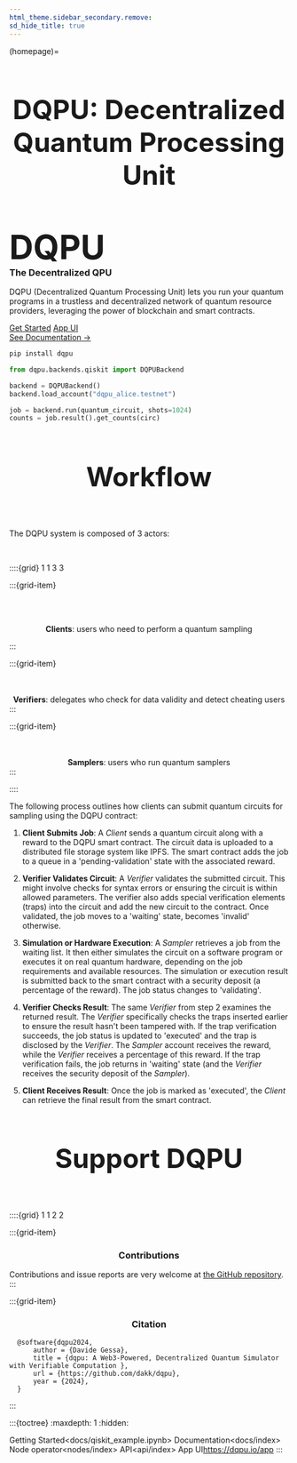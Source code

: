 ```yaml
---
html_theme.sidebar_secondary.remove:
sd_hide_title: true
---
```

<link rel="stylesheet" href="https://cdnjs.cloudflare.com/ajax/libs/font-awesome/5.9.0/css/fontawesome.min.css" integrity="sha512-TPigxKHbPcJHJ7ZGgdi2mjdW9XHsQsnptwE+nOUWkoviYBn0rAAt0A5y3B1WGqIHrKFItdhZRteONANT07IipA==" crossorigin="anonymous" referrerpolicy="no-referrer" />
<style>
.bd-main .bd-content .bd-article-container {
  max-width: 70rem; /* Make homepage a little wider instead of 60em */
}
/* Extra top/bottom padding to the sections */
article.bd-article section {
  padding: 3rem 0 7rem;
}
/* Override all h1 headers except for the hidden ones */
h1:not(.sd-d-none) {
  font-weight: bold;
  font-size: 48px;
  text-align: center;
  margin-bottom: 4rem;
}
/* Override all h3 headers that are not in hero */
h3:not(#hero h3) {
  font-weight: bold;
  text-align: center;
}
</style>

(homepage)=
# DQPU: Decentralized Quantum Processing Unit

<div id="hero">

<div id="hero-left">  <!-- Start Hero Left -->
  <h2 style="font-size: 60px; font-weight: bold; margin: 2rem auto 0;">DQPU</h2>
  <h3 style="font-weight: bold; margin-top: 0;">The Decentralized QPU</h3>
  <p>DQPU (Decentralized Quantum Processing Unit) lets you run your quantum programs in a trustless and decentralized network of quantum resource providers, leveraging the power of blockchain and smart contracts.</p>

<div class="homepage-button-container">
  <div class="homepage-button-container-row">
      <a href="./docs/qiskit_example.html" class="homepage-button primary-button">Get Started</a>
      <a href="https://dqpu.io/app" target="_blank" class="homepage-button secondary-button">App UI</a>
  </div>
  <div class="homepage-button-container-row">
      <a href="./docs/index.html" class="homepage-button-link">See Documentation →</a>
  </div>
</div>
</div>  <!-- End Hero Left -->
<div id="hero-right">

```bash
pip install dqpu
```

```python
from dqpu.backends.qiskit import DQPUBackend

backend = DQPUBackend()
backend.load_account("dqpu_alice.testnet")

job = backend.run(quantum_circuit, shots=1024)
counts = job.result().get_counts(circ)
```

</div>

</div>  <!-- End Hero -->



# Workflow

<p>The DQPU system is composed of 3 actors:</p>
<br>

::::{grid} 1 1 3 3

:::{grid-item}

<div align="center">
<i class="fa fa-user fa-5x"></i><br><br>

<b>Clients</b>: users who need to perform a quantum sampling
</div>

:::

:::{grid-item}
<div align="center">
<i class="fa fa-user-shield fa-5x"></i><br><br>
<b>Verifiers</b>: delegates who check for data validity and detect cheating users
</div>
:::

:::{grid-item}
<div align="center">
<i class="fa fa-cogs fa-5x"></i><br><br>
<b>Samplers</b>: users who run quantum samplers
</div>
:::

::::


The following process outlines how clients can submit quantum circuits for sampling using the DQPU contract:

1. **Client Submits Job**: A *Client* sends a quantum circuit along with a reward to the DQPU smart contract. The circuit data is uploaded to a distributed file storage system like IPFS. The smart contract adds the job to a queue in a 'pending-validation' state with the associated reward.

2. **Verifier Validates Circuit**: A *Verifier* validates the submitted circuit. This might involve checks for syntax errors or ensuring the circuit is within allowed parameters. The verifier also adds special verification elements (traps) into the circuit and add the new circuit to the contract. Once validated, the job moves to a 'waiting' state, becomes 'invalid' otherwise.

3. **Simulation or Hardware Execution**: A *Sampler* retrieves a job from the waiting list. It then either simulates the circuit on a software program or executes it on real quantum hardware, depending on the job requirements and available resources. The simulation or execution result is submitted back to the smart contract with a security deposit (a percentage of the reward). The job status changes to 'validating'.

4. **Verifier Checks Result**: The same *Verifier* from step 2 examines the returned result. The *Verifier* specifically checks the traps inserted earlier to ensure the result hasn't been tampered with. If the trap verification succeeds, the job status is updated to 'executed' and the trap is disclosed by the *Verifier*. The *Sampler* account receives the reward, while the *Verifier* receives a percentage of this reward.
If the trap verification fails, the job returns in 'waiting' state (and the *Verifier* receives the security deposit of the *Sampler*).

5. **Client Receives Result**: Once the job is marked as 'executed', the *Client* can retrieve the final result from the smart contract.


# Support DQPU

::::{grid} 1 1 2 2

:::{grid-item}

<h3>Contributions</h3>

Contributions and issue reports are very welcome at
[the GitHub repository](https://github.com/dakk/dqpu).
:::

:::{grid-item}

<h3>Citation</h3>

```
  @software{dqpu2024,
      author = {Davide Gessa},
      title = {dqpu: A Web3-Powered, Decentralized Quantum Simulator with Verifiable Computation },
      url = {https://github.com/dakk/dqpu},
      year = {2024},
  }
```

:::

:::{toctree}
:maxdepth: 1
:hidden:

Getting Started<docs/qiskit_example.ipynb>
Documentation<docs/index>
Node operator<nodes/index>
API<api/index>
App UI<https://dqpu.io/app>
:::
